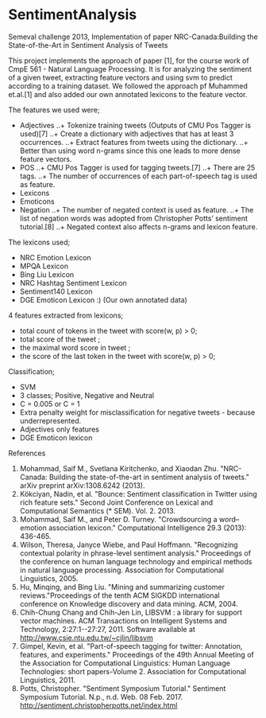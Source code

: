# SentimentAnalysis
Semeval challenge 2013, Implementation of paper NRC-Canada:Building the State-of-the-Art in Sentiment Analysis of Tweets


This project implements the approach of paper [1], for the course work of CmpE 561 - Natural Language Processing.
It is for analyzing the sentiment of a given tweet, extracting feature vectors and using svm to predict according to a training dataset. We followed the approach  pf Muhammed et.al.[1] and also added our own annotated lexicons to the feature vector.

The features we used were;
+ Adjectives
  ..+ Tokenize training tweets (Outputs of CMU Pos Tagger is used)[7]
  ..+ Create a dictionary with adjectives that has at least 3 occurrences.
  ..+ Extract features from tweets using the dictionary.
  ..+ Better than using word n-grams since this one leads to more dense feature vectors.
+ POS
  ..+ CMU Pos Tagger is used for tagging tweets.[7]
  ..+ There are 25 tags.
  ..+ The number of occurrences of each part-of-speech tag is used as feature.
+ Lexicons
+ Emoticons
+ Negation
  ..+ The number of negated context is used as feature.
  ..+ The list of negation words was adopted from Christopher Potts’ sentiment tutorial.[8]
  ..+ Negated context also affects n-grams and lexicon feature.


The lexicons used;
+ NRC Emotion Lexicon
+ MPQA Lexicon
+ Bing Liu Lexicon
+ NRC Hashtag Sentiment Lexicon
+ Sentiment140 Lexicon
+ DGE Emoticon Lexicon :) (Our own annotated data)

4 features extracted from lexicons;
+ total count of tokens in the tweet with score(w, p) > 0;
+ total score of the tweet ;
+ the maximal word score in tweet ;
+ the score of the last token in the tweet with score(w, p) > 0;

Classification;
+ SVM
+ 3 classes; Positive, Negative and Neutral
+ C = 0.005 or C = 1
+ Extra penalty weight for misclassification for negative tweets - because underrepresented.
+ Adjectives only features
+ DGE Emoticon lexicon 

References
1. Mohammad, Saif M., Svetlana Kiritchenko, and Xiaodan Zhu. "NRC-Canada: Building the state-of-the-art in sentiment analysis
of tweets." arXiv preprint arXiv:1308.6242 (2013).
2. Kökciyan, Nadin, et al. "Bounce: Sentiment classification in Twitter using rich feature sets." Second Joint Conference on Lexical
and Computational Semantics (* SEM). Vol. 2. 2013.
3. Mohammad, Saif M., and Peter D. Turney. "Crowdsourcing a word–emotion association lexicon." Computational Intelligence
29.3 (2013): 436-465.
4. Wilson, Theresa, Janyce Wiebe, and Paul Hoffmann. "Recognizing contextual polarity in phrase-level sentiment analysis."
Proceedings of the conference on human language technology and empirical methods in natural language processing.
Association for Computational Linguistics, 2005.
5. Hu, Minqing, and Bing Liu. "Mining and summarizing customer reviews."Proceedings of the tenth ACM SIGKDD international
conference on Knowledge discovery and data mining. ACM, 2004.
6. Chih-Chung Chang and Chih-Jen Lin, LIBSVM : a library for support vector machines. ACM Transactions on Intelligent Systems
and Technology, 2:27:1--27:27, 2011. Software available at http://www.csie.ntu.edu.tw/~cjlin/libsvm
7. Gimpel, Kevin, et al. "Part-of-speech tagging for twitter: Annotation, features, and experiments." Proceedings of the 49th Annual
Meeting of the Association for Computational Linguistics: Human Language Technologies: short papers-Volume 2. Association
for Computational Linguistics, 2011.
8. Potts, Christopher. "Sentiment Symposium Tutorial." Sentiment Symposium Tutorial. N.p., n.d. Web. 08 Feb. 2017. <http://sentiment.christopherpotts.net/index.html>

